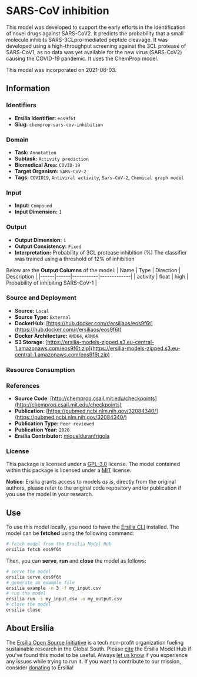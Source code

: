 # SARS-CoV inhibition

This model was developed to support the early efforts in the identification of novel drugs against SARS-CoV2. It predicts the probability that a small molecule inhibits SARS-3CLpro-mediated peptide cleavage. It was developed using a high-throughput screening against the 3CL protease of SARS-CoV1, as no data was yet available for the new virus (SARS-CoV2) causing the COVID-19 pandemic. It uses the ChemProp model.

This model was incorporated on 2021-06-03.

## Information
### Identifiers
- **Ersilia Identifier:** `eos9f6t`
- **Slug:** `chemprop-sars-cov-inhibition`

### Domain
- **Task:** `Annotation`
- **Subtask:** `Activity prediction`
- **Biomedical Area:** `COVID-19`
- **Target Organism:** `SARS-CoV-2`
- **Tags:** `COVID19`, `Antiviral activity`, `Sars-CoV-2`, `Chemical graph model`

### Input
- **Input:** `Compound`
- **Input Dimension:** `1`

### Output
- **Output Dimension:** `1`
- **Output Consistency:** `Fixed`
- **Interpretation:** Probability of 3CL protease inhibition (%) The classifier was trained using a threshold of 12% of inhibition 

Below are the **Output Columns** of the model:
| Name | Type | Direction | Description |
|------|------|-----------|-------------|
| activity | float | high | Probability of inhibiting SARS-CoV-1 |


### Source and Deployment
- **Source:** `Local`
- **Source Type:** `External`
- **DockerHub**: [https://hub.docker.com/r/ersiliaos/eos9f6t](https://hub.docker.com/r/ersiliaos/eos9f6t)
- **Docker Architecture:** `AMD64`, `ARM64`
- **S3 Storage**: [https://ersilia-models-zipped.s3.eu-central-1.amazonaws.com/eos9f6t.zip](https://ersilia-models-zipped.s3.eu-central-1.amazonaws.com/eos9f6t.zip)

### Resource Consumption


### References
- **Source Code**: [http://chemprop.csail.mit.edu/checkpoints](http://chemprop.csail.mit.edu/checkpoints)
- **Publication**: [https://pubmed.ncbi.nlm.nih.gov/32084340/](https://pubmed.ncbi.nlm.nih.gov/32084340/)
- **Publication Type:** `Peer reviewed`
- **Publication Year:** `2020`
- **Ersilia Contributor:** [miquelduranfrigola](https://github.com/miquelduranfrigola)

### License
This package is licensed under a [GPL-3.0](https://github.com/ersilia-os/ersilia/blob/master/LICENSE) license. The model contained within this package is licensed under a [MIT](LICENSE) license.

**Notice**: Ersilia grants access to models _as is_, directly from the original authors, please refer to the original code repository and/or publication if you use the model in your research.


## Use
To use this model locally, you need to have the [Ersilia CLI](https://github.com/ersilia-os/ersilia) installed.
The model can be **fetched** using the following command:
```bash
# fetch model from the Ersilia Model Hub
ersilia fetch eos9f6t
```
Then, you can **serve**, **run** and **close** the model as follows:
```bash
# serve the model
ersilia serve eos9f6t
# generate an example file
ersilia example -n 3 -f my_input.csv
# run the model
ersilia run -i my_input.csv -o my_output.csv
# close the model
ersilia close
```

## About Ersilia
The [Ersilia Open Source Initiative](https://ersilia.io) is a tech non-profit organization fueling sustainable research in the Global South.
Please [cite](https://github.com/ersilia-os/ersilia/blob/master/CITATION.cff) the Ersilia Model Hub if you've found this model to be useful. Always [let us know](https://github.com/ersilia-os/ersilia/issues) if you experience any issues while trying to run it.
If you want to contribute to our mission, consider [donating](https://www.ersilia.io/donate) to Ersilia!
